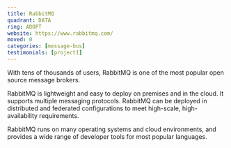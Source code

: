 ```yaml
---
title: RabbitMQ
quadrant: DATA
ring: ADOPT
website: https://www.rabbitmq.com/
moved: 0
categories: [message-bus]
testimonials: [project1]
---
```


With tens of thousands of users, RabbitMQ is one of the most popular open source message brokers.

RabbitMQ is lightweight and easy to deploy on premises and in the cloud. It supports multiple messaging protocols. RabbitMQ can be deployed in distributed and federated configurations to meet high-scale, high-availability requirements.

RabbitMQ runs on many operating systems and cloud environments, and provides a wide range of developer tools for most popular languages.